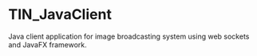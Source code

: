 # TIN_JavaClient
Java client application for image broadcasting system using web sockets and JavaFX framework.

